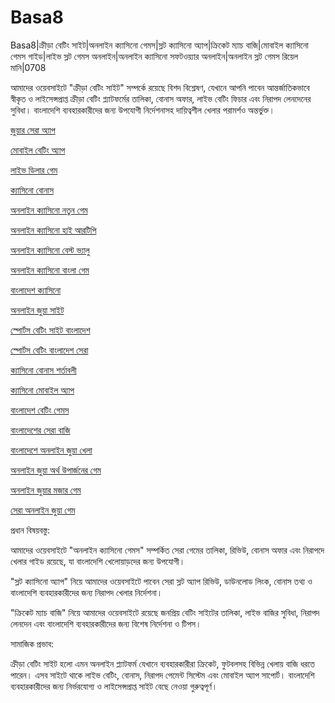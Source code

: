 # Basa8

Basa8|ক্রীড়া বেটিং সাইট|অনলাইন ক্যাসিনো গেমস|স্লট ক্যাসিনো অ্যাপ|ক্রিকেট ম্যাচ বাজি|মোবাইল ক্যাসিনো গেমস গাইড|লাইভ স্লট গেমস অনলাইন|অনলাইন ক্যাসিনো সফটওয়্যার অনলাইন|অনলাইন স্লট গেমস রিয়েল মানি|0708

আমাদের ওয়েবসাইটে "ক্রীড়া বেটিং সাইট" সম্পর্কে রয়েছে বিশদ বিশ্লেষণ, যেখানে আপনি পাবেন আন্তর্জাতিকভাবে স্বীকৃত ও লাইসেন্সপ্রাপ্ত ক্রীড়া বেটিং প্ল্যাটফর্মের তালিকা, বোনাস অফার, লাইভ বেটিং ফিচার এবং নিরাপদ লেনদেনের সুবিধা। বাংলাদেশি ব্যবহারকারীদের জন্য উপযোগী নির্দেশনাসহ দায়িত্বশীল খেলার পরামর্শও অন্তর্ভুক্ত।

<a href="https://basa8live.com/">জুয়ার সেরা অ্যাপ</a>

<a href="https://basa8live.net/">মোবাইল বেটিং অ্যাপ</a>

<a href="https://basa8uk.com/">লাইভ ডিলার গেম</a>

<a href="https://basa8uk.net/">ক্যাসিনো বোনাস</a>

<a href="https://basa8vip.net/">অনলাইন ক্যাসিনো নতুন গেম</a>

<a href="https://basa8us.net/">অনলাইন ক্যাসিনো হাই আরটিপি</a>

<a href="https://basa8vip.com/">অনলাইন ক্যাসিনো বেস্ট ভ্যালু</a>

<a href="https://basa8us.com/">অনলাইন ক্যাসিনো বাংলা গেম</a>

<a href="https://basa8pc.com/">বাংলাদেশ ক্যাসিনো</a>

<a href="https://basa8pc.net/">অনলাইন জুয়া সাইট</a>

<a href="https://basa8vip.net/">স্পোর্টস বেটিং সাইট বাংলাদেশ</a>

<a href="https://basa8us.net/">স্পোর্টস বেটিং বাংলাদেশ সেরা</a>

<a href="https://basa8uk.com/">ক্যাসিনো বোনাস শর্তাবলী</a>

<a href="https://basa8uk.net/">ক্যাসিনো মোবাইল অ্যাপ</a>

<a href="https://basa8vip.net/">বাংলাদেশ বেটিং গেমস</a>

<a href="https://basa8us.net/">বাংলাদেশের সেরা বাজি</a>

<a href="https://basa8vip.com/">বাংলাদেশে অনলাইন জুয়া খেলা</a>

<a href="https://basa8us.com/">অনলাইন জুয়া অর্থ উপার্জনের গেম</a>

<a href="https://basa8pc.com/">অনলাইন জুয়ার মজার গেম</a>

<a href="https://basa8pc.net/">সেরা অনলাইন জুয়া গেম</a>

প্রধান বিষয়বস্তু:

আমাদের ওয়েবসাইটে "অনলাইন ক্যাসিনো গেমস" সম্পর্কিত সেরা গেমের তালিকা, রিভিউ, বোনাস অফার এবং নিরাপদে খেলার গাইড রয়েছে, যা বাংলাদেশি খেলোয়াড়দের জন্য উপযোগী।

"স্লট ক্যাসিনো অ্যাপ" নিয়ে আমাদের ওয়েবসাইটে পাবেন সেরা স্লট অ্যাপ রিভিউ, ডাউনলোড লিংক, বোনাস তথ্য ও বাংলাদেশি ব্যবহারকারীদের জন্য নিরাপদ খেলার নির্দেশনা।

"ক্রিকেট ম্যাচ বাজি" নিয়ে আমাদের ওয়েবসাইটে রয়েছে জনপ্রিয় বেটিং সাইটের তালিকা, লাইভ বাজির সুবিধা, নিরাপদ লেনদেন এবং বাংলাদেশি ব্যবহারকারীদের জন্য বিশেষ নির্দেশনা ও টিপস।

সামাজিক প্রভাব:

ক্রীড়া বেটিং সাইট হলো এমন অনলাইন প্ল্যাটফর্ম যেখানে ব্যবহারকারীরা ক্রিকেট, ফুটবলসহ বিভিন্ন খেলায় বাজি ধরতে পারেন। এসব সাইটে থাকে লাইভ বেটিং, বোনাস, নিরাপদ পেমেন্ট সিস্টেম এবং মোবাইল অ্যাপ সাপোর্ট। বাংলাদেশি ব্যবহারকারীদের জন্য নির্ভরযোগ্য ও লাইসেন্সপ্রাপ্ত সাইট বেছে নেওয়া গুরুত্বপূর্ণ।
